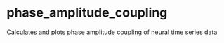 # phase_amplitude_coupling
Calculates and plots phase amplitude coupling of neural time series data
